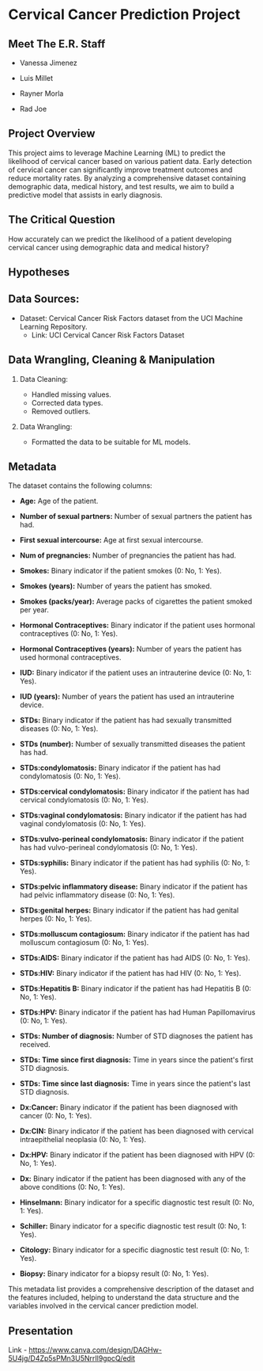 # Cervical Cancer Prediction Project

## Meet The E.R. Staff

- Vanessa Jimenez

- Luis Millet

- Rayner Morla

- Rad Joe




## Project Overview

This project aims to leverage Machine Learning (ML) to predict the likelihood of cervical cancer based on various patient data. Early detection of cervical cancer can significantly improve treatment outcomes and reduce mortality rates. By analyzing a comprehensive dataset containing demographic data, medical history, and test results, we aim to build a predictive model that assists in early diagnosis.




## The Critical Question

How accurately can we predict the likelihood of a patient developing cervical cancer using demographic data and medical history?




## Hypotheses






## Data Sources:

- Dataset: Cervical Cancer Risk Factors dataset from the UCI Machine Learning Repository.
  - Link: UCI Cervical Cancer Risk Factors Dataset




## Data Wrangling, Cleaning & Manipulation

1. Data Cleaning:

   - Handled missing values.
   - Corrected data types.
   - Removed outliers.

2. Data Wrangling:
   - Formatted the data to be suitable for ML models.




## Metadata

The dataset contains the following columns:

- **Age:** Age of the patient.

- **Number of sexual partners:** Number of sexual partners the patient has had.

- **First sexual intercourse:** Age at first sexual intercourse.

- **Num of pregnancies:** Number of pregnancies the patient has had.

- **Smokes:** Binary indicator if the patient smokes (0: No, 1: Yes).

- **Smokes (years):** Number of years the patient has smoked.

- **Smokes (packs/year):** Average packs of cigarettes the patient smoked per year.

- **Hormonal Contraceptives:** Binary indicator if the patient uses hormonal contraceptives (0: No, 1: Yes).

- **Hormonal Contraceptives (years):** Number of years the patient has used hormonal contraceptives.

- **IUD:** Binary indicator if the patient uses an intrauterine device (0: No, 1: Yes).

- **IUD (years):** Number of years the patient has used an intrauterine device.

- **STDs:** Binary indicator if the patient has had sexually transmitted diseases (0: No, 1: Yes).

- **STDs (number):** Number of sexually transmitted diseases the patient has had.

- **STDs:condylomatosis:** Binary indicator if the patient has had condylomatosis (0: No, 1: Yes).

- **STDs:cervical condylomatosis:** Binary indicator if the patient has had cervical condylomatosis (0: No, 1: Yes).

- **STDs:vaginal condylomatosis:** Binary indicator if the patient has had vaginal condylomatosis (0: No, 1: Yes).

- **STDs:vulvo-perineal condylomatosis:** Binary indicator if the patient has had vulvo-perineal condylomatosis (0: No, 1: Yes).

- **STDs:syphilis:** Binary indicator if the patient has had syphilis (0: No, 1: Yes).

- **STDs:pelvic inflammatory disease:** Binary indicator if the patient has had pelvic inflammatory disease (0: No, 1: Yes).

- **STDs:genital herpes:** Binary indicator if the patient has had genital herpes (0: No, 1: Yes).

- **STDs:molluscum contagiosum:** Binary indicator if the patient has had molluscum contagiosum (0: No, 1: Yes).

- **STDs:AIDS:** Binary indicator if the patient has had AIDS (0: No, 1: Yes).

- **STDs:HIV:** Binary indicator if the patient has had HIV (0: No, 1: Yes).

- **STDs:Hepatitis B:** Binary indicator if the patient has had Hepatitis B (0: No, 1: Yes).

- **STDs:HPV:** Binary indicator if the patient has had Human Papillomavirus (0: No, 1: Yes).

- **STDs: Number of diagnosis:** Number of STD diagnoses the patient has received.

- **STDs: Time since first diagnosis:** Time in years since the patient's first STD diagnosis.

- **STDs: Time since last diagnosis:** Time in years since the patient's last STD diagnosis.

- **Dx:Cancer:** Binary indicator if the patient has been diagnosed with cancer (0: No, 1: Yes).

- **Dx:CIN:** Binary indicator if the patient has been diagnosed with cervical intraepithelial neoplasia (0: No, 1: Yes).

- **Dx:HPV:** Binary indicator if the patient has been diagnosed with HPV (0: No, 1: Yes).

- **Dx:** Binary indicator if the patient has been diagnosed with any of the above conditions (0: No, 1: Yes).

- **Hinselmann:** Binary indicator for a specific diagnostic test result (0: No, 1: Yes).

- **Schiller:** Binary indicator for a specific diagnostic test result (0: No, 1: Yes).

- **Citology:** Binary indicator for a specific diagnostic test result (0: No, 1: Yes).

- **Biopsy:** Binary indicator for a biopsy result (0: No, 1: Yes).

This metadata list provides a comprehensive description of the dataset and the features included, helping to understand the data structure and the variables involved in the cervical cancer prediction model.




## Presentation

Link - https://www.canva.com/design/DAGHw-5U4jg/D4Zp5sPMn3U5NrrIl9gpcQ/edit
